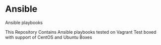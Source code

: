 # Ansible
Ansible playbooks

This Repository Contains Ansible playbooks tested on Vagrant Test boxed with support of CentOS and Ubuntu Boxes
